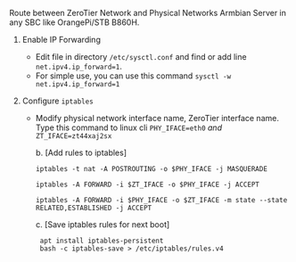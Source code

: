Route between ZeroTier Network and Physical Networks Armbian Server in any SBC like OrangePi/STB B860H.

1. Enable IP Forwarding
   - Edit file in directory `/etc/sysctl.conf` and find or add line `net.ipv4.ip_forward=1`.
   - For simple use, you can use this command `sysctl -w net.ipv4.ip_forward=1`

2. Configure `iptables`
   - Modify physical network interface name, ZeroTier interface name. Type this command to linux cli
     `PHY_IFACE=eth0`
     _and_
     `ZT_IFACE=zt44xaj2sx`

     b. [Add rules to iptables]

         iptables -t nat -A POSTROUTING -o $PHY_IFACE -j MASQUERADE

         iptables -A FORWARD -i $ZT_IFACE -o $PHY_IFACE -j ACCEPT

         iptables -A FORWARD -i $PHY_IFACE -o $ZT_IFACE -m state --state RELATED,ESTABLISHED -j ACCEPT

      c. [Save iptables rules for next boot]

          apt install iptables-persistent
          bash -c iptables-save > /etc/iptables/rules.v4
